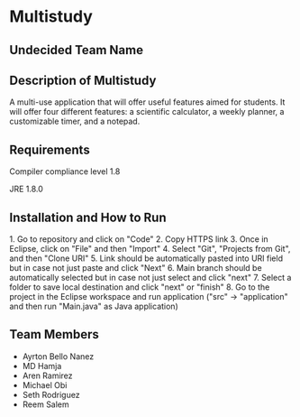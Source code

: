 <h1>Multistudy</h1>

<h2>Undecided Team Name</h2>

<h2>Description of Multistudy</h2>
A multi-use application that will offer useful features aimed for students. It will offer four different 
features: a scientific calculator, a weekly planner, a customizable timer, and a notepad. 

<h2>Requirements</h2>
Compiler compliance level 1.8  

JRE 1.8.0

<h2>Installation and How to Run</h2>
1. Go to repository and click on "Code"
2. Copy HTTPS link
3. Once in Eclipse, click on "File" and then "Import"
4. Select "Git", "Projects from Git", and then "Clone URI"
5. Link should be automatically pasted into URI field but in case not just paste and click "Next"
6. Main branch should be automatically selected but in case not just select and click "next"
7. Select a folder to save local destination and click "next" or "finish"
8. Go to the project in the Eclipse workspace and run application ("src" -> "application" and then run "Main.java" as Java application)

<h2>Team Members</h2>

- Ayrton Bello Nanez
- MD Hamja
- Aren Ramirez
- Michael Obi
- Seth Rodriguez 
- Reem Salem
